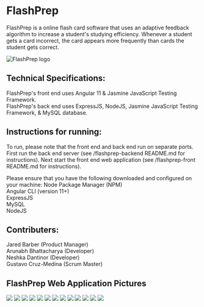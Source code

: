 # FlashPrep


FlashPrep is a online flash card software that uses an adaptive feedback algorithm to increase a student's studying efficiency. 
Whenever a student gets a card incorrect, the card appears more frequently than cards the student gets correct.

![FlashPrep logo](img/flashprep_logo_trans.png)

## Technical Specifications:
FlashPrep's front end uses Angular 11 & Jasmine JavaScript Testing Framework. \
FlashPrep's back end uses ExpressJS, NodeJS, Jasmine JavaScript Testing Framework, & MySQL database.


## Instructions for running:
To run, please note that the front end and back end run on separate ports. First run the back end server (see /flashprep-backend README.md for instructions). Next start the front end web application (see /flashprep-front README.md for instructions).

Please ensure that you have the following downloaded and configured on your machine:
Node Package Manager (NPM)\
Angular CLI (version 11+) \
ExpressJS \
MySQL \
NodeJS



## Contributers:
Jared Barber (Product Manager) \
Arunabh Bhattacharya (Developer) \
Neshka Dantinor (Developer) \
Gustavo Cruz-Medina (Scrum Master) 

## FlashPrep Web Application Pictures

![](img/adaptive_feedback_study_mode.png)
![](img/create_add_new_card_to_deck.png)
![](img/create_deck_upload_csv.png)
![](img/dashboard.png)
![](img/delete_deck_dialogue.png)
![](img/edit_deck_page.png)
![](img/edit_update_card.png)
![](img/home.png)
![](img/login.png)
![](img/regular_study_mode.png)
![](img/sign_up.png)
![](img/study_mode_option_with_dashboard.png)
![](img/study_mode_options_dialogue.png)

